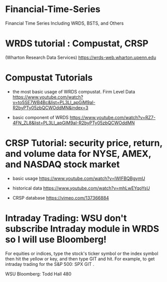 # Financial-Time-Series
Financial Time Series Including WRDS, BSTS, and Others

# WRDS tutorial : Compustat, CRSP

(Wharton Research Data Services) https://wrds-web.wharton.upenn.edu

# Compustat Tutorials

* the most basic usage of WRDS compustat. Firm Level Data
https://www.youtube.com/watch?v=to5SE7WB4Bc&list=PL3LI_apGiM9aI-R2byPTy05zbQCWOddMN&index=3

* basic component of WRDS
https://www.youtube.com/watch?v=RZ7-4FN_ZL8&list=PL3LI_apGiM9aI-R2byPTy05zbQCWOddMN

# CRSP Tutorial: security price, return, and volume data for NYSE, AMEX, and NASDAQ stock market

* basic usage
https://www.youtube.com/watch?v=lWlFBQBgymU

* historical data
https://www.youtube.com/watch?v=mhLwEYqoYsU

* CRSP database 
https://vimeo.com/137366884

# Intraday Trading: WSU don't subscribe Intraday module in WRDS so I will use Bloomberg!

For equities or indices, type the stock's ticker symbol or the index symbol then hit the yellow <EQUITY> or <INDEX>
key, and then type GIT and hit<GO>.
For example, to get intraday trading for the S&P 500: SPX <INDEX> GIT <GO>.
  
  
WSU Bloomberg: Todd Hall 480
  
